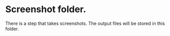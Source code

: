 # Screenshot folder.
There is a step that takes screenshots. The output files will be stored in this folder.
